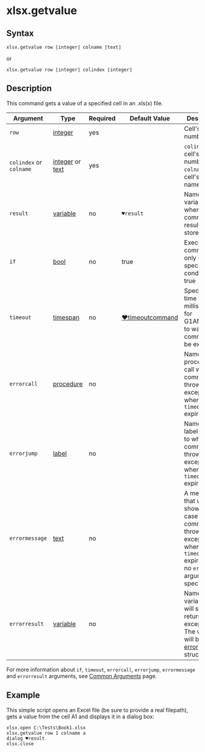 # xlsx.getvalue

## Syntax

```G1ANT
xlsx.getvalue row ⟦integer⟧ colname ⟦text⟧
```

or

```G1ANT
xlsx.getvalue row ⟦integer⟧ colindex ⟦integer⟧
```

## Description

This command gets a value of a specified cell in an .xls(x) file.

| Argument | Type | Required | Default Value | Description |
| -------- | ---- | -------- | ------------- | ----------- |
|`row`| [integer](G1ANT.Language/G1ANT.Language/Structures/IntegerStructure.md) | yes | | Cell's row number |
|`colindex` or `colname`| [integer](G1ANT.Language/G1ANT.Language/Structures/IntegerStructure.md) or [text](G1ANT.Language/G1ANT.Language/Structures/TextStructure.md) | yes |  | `colindex`: cell's column number, `colname`: cell's column name |
| `result`       | [variable](G1ANT.Language/G1ANT.Language/Structures/VariableStructure.md) | no       | `♥result`                                                   | Name of a variable where the command's result will be stored |
| `if`           | [bool](G1ANT.Language/G1ANT.Language/Structures/BooleanStructure.md) | no       | true                                                        | Executes the command only if a specified condition is true   |
| `timeout`      | [timespan](G1ANT.Language/G1ANT.Language/Structures/TimeSpanStructure.md) | no       | [♥timeoutcommand](G1ANT.Language/G1ANT.Addon.Core/Variables/TimeoutCommandVariable.md) | Specifies time in milliseconds for G1ANT.Robot to wait for the command to be executed |
| `errorcall`    | [procedure](G1ANT.Language/G1ANT.Language/Structures/ProcedureStructure.md) | no       |                                                             | Name of a procedure to call when the command throws an exception or when a given `timeout` expires |
| `errorjump`    | [label](G1ANT.Language/G1ANT.Language/Structures/LabelStructure.md) | no       |                                                             | Name of the label to jump to when the command throws an exception or when a given `timeout` expires |
| `errormessage` | [text](G1ANT.Language/G1ANT.Language/Structures/TextStructure.md) | no       |                                                             | A message that will be shown in case the command throws an exception or when a given `timeout` expires, and no `errorjump` argument is specified |
| `errorresult`  | [variable](G1ANT.Language/G1ANT.Language/Structures/VariableStructure.md) | no       |                                                             | Name of a variable that will store the returned exception. The variable will be of [error](G1ANT.Language/G1ANT.Language/Structures/ErrorStructure.md) structure  |

For more information about `if`, `timeout`, `errorcall`, `errorjump`, `errormessage` and `errorresult` arguments, see [Common Arguments](G1ANT.Manual/appendices/common-arguments.md) page.

## Example

This simple script opens an Excel file (be sure to provide a real filepath), gets a value from the cell A1 and displays it in a dialog box:

```G1ANT
xlsx.open C:\Tests\Book1.xlsx
xlsx.getvalue row 1 colname a
dialog ♥result
xlsx.close
```

